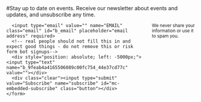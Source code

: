 <div class="row section-head">
<div class="twelve columns" markdown="1">
  #Stay up to date on events.
  Receive our newsletter about events and updates, and unsubscribe any time.
  <!-- Adding your own MailChimp powered email sign-up is easy.
  Grab the super slim code from your MailChimp account and drop the code here. Lastly, remove the link and style tags
  that comes with the embedded code and your good to go. All styling is within our stylesheet. -->
</div>
</div>

<div class="row">

 <div class="twelve columns">

   <!-- Begin MailChimp Signup Form -->

   <div id="mc_embed_signup">
   <form action="https://facebook.us11.list-manage.com/subscribe/post" method="POST">
   <input type="hidden" name="u" value="cf0984e48ba82c44f89a08f06">
   <input type="hidden" name="id" value="cb2f64cd2e">

      <input type="email" value="" name="EMAIL" class="email" id="b_email" placeholder="email address" required>
      <!-- real people should not fill this in and expect good things - do not remove this or risk form bot signups-->
      <div style="position: absolute; left: -5000px;"><input type="text" name="b_9feab4a4165506089c00fc754_44e37cd77c" value=""></div>
      <div class="clear"><input type="submit" value="Subscribe" name="subscribe" id="mc-embedded-subscribe" class="button"></div>
    </form>
  </div>

  <p><small>We never share your information or use it to spam you.</small></p>

</div>

</div>
